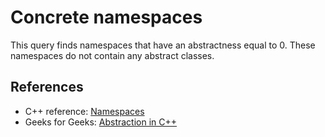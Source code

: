 # Concrete namespaces
This query finds namespaces that have an abstractness equal to 0. These namespaces do not contain any abstract classes.


## References
* C++ reference: [Namespaces](https://en.cppreference.com/w/cpp/language/namespace)
* Geeks for Geeks: [Abstraction in C++](https://www.geeksforgeeks.org/abstraction-in-c/)
